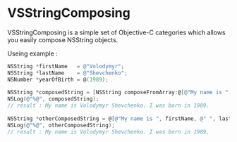 VSStringComposing
===============

VSStringComposing is a simple set of Objective-C categories which allows you easily compose NSString objects.

Useing example :
```objective-c
NSString *firstName   = @"Volodymyr";
NSString *lastName    = @"Shevchenko";
NSNumber *yearOfBirth = @(1989);
        
NSString *composedString = [NSString composeFromArray:@[@"My name is ", firstName, @" ", lastName, @". I was born in ", yearOfBirth, @"."]];
NSLog(@"%@", composedString);
// result : My name is Volodymyr Shevchenko. I was born in 1989.
        
NSString *otherComposedString = @[@"My name is ", firstName, @" ", lastName, @". I was born in ", yearOfBirth, @"."].composedContent;
NSLog(@"%@", otherComposedString);
// result : My name is Volodymyr Shevchenko. I was born in 1989.



